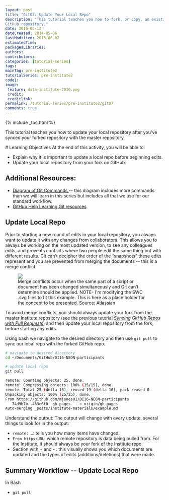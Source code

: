 ```yaml
---
layout: post
title: "Git07: Update Your Local Repo"
description: "This tutorial teaches you how to fork, or copy, an existing
GitHub repository."
date: 2016-05-13
dateCreated: 2014-05-06
lastModified: 2016-06-02
estimatedTime:
packagesLibraries:
authors:
contributors:
categories: [tutorial-series]
tags:
mainTag: pre-institute2
tutorialSeries: pre-institute2
code1:
image:
 feature: data-institute-2016.png
 credit:
 creditlink:
permalink: /tutorial-series/pre-institute2/git07
comments: true
---
```


{% include _toc.html %}

This tutorial teaches you how to update your local repository after you've synced
your forked repository with the master repository.

<div id="objectives" markdown="1">
# Learning Objectives
At the end of this activity, you will be able to:

* Explain why it is important to update a local repo before beginning edits.
* Update your local repository from your fork on GitHub.

## Additional Resources:

* <a href="http://rogerdudler.github.io/git-guide/files/git_cheat_sheet.pdf" target="_blank"> Diagram of Git Commands </a>
-- this diagram includes more commands than we will
learn in this series but includes all that we use for our standard workflow.
* <a href="https://help.github.com/articles/good-resources-for-learning-git-and-github/" target="_blank"> GitHub Help Learning Git resources </a>

</div>

## Update Local Repo
Prior to starting a new round of edits in your local repository, you always want
to update it with any changes from collaborators. This allows you to always be
working on the most updated version, to see any colleagues edits, and prevents
conflicts where two people edit the same thing but with different results. Git
can’t decipher the order of the “snapshots” these edits represent and you are
prevented from merging the documents -- this is a merge conflict.


 <figure>
	<a href="https://developer.atlassian.com/blog/2015/01/a-better-pull-request/merge-conflict.png">
	<img src="https://developer.atlassian.com/blog/2015/01/a-better-pull-request/merge-conflict.png"></a>
	<figcaption>  Merge conflicts occur when the same part of a script or
document has been changed simultaneously and Git can’t determine should be
applied. NOTE- I'm modifying the SWC .svg files to fit this example. This is here
as a place holder for the concept to be presented.
	Source: Atlassian  
	</figcaption>
</figure>

To avoid merge conflicts, you should always update your fork from the master Institute
repository (see the previous tutorial
<a href="{{ site.basurl }}/tutorial-series/pre-institute2/git06 " target="_blank"> *Syncing GitHub Repos with Pull Requests*</a>)
and then update your local repository from the fork, before starting any edits.

Using bash we navigate to the desired directory and then use `git pull` to sync
our local repo with the forked GitHub repo.

```bash
# navigate to desired directory
cd ~/Documents/GitHub/DI16-NEON-participants

# update local repo
git pull

remote: Counting objects: 25, done.
remote: Compressing objects: 100% (15/15), done.
remote: Total 25 (delta 16), reused 19 (delta 10), pack-reused 0
Unpacking objects: 100% (25/25), done.
From https://github.com/mjones01/DI16-NEON-participants
   74d9b7b..463e6f0  gh-pages   -> origin/gh-pages
Auto-merging _posts/institute-materials/example.md

```
Understand the output:
The output will change with every update, several things to look for in the output:

* `remote: …`: tells you how many items have changed.
* `From https:URL`: which remote repository is data being pulled from.  For the
Institute, it should always be your fork of the Institute repo.
* Section with + and - : this visually shows you which documents are updated
and the types of edits (additions/deletions) that were made.

## Summary Workflow -- Update Local Repo
In Bash

* `git pull`

